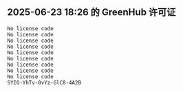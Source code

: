 ## 2025-06-23 18:26 的 GreenHub 许可证
```
No license code
No license code
No license code
No license code
No license code
No license code
No license code
No license code
No license code
SYIO-YhTv-0vYz-GlC8-4A2B
```
